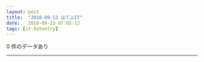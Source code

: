 ```yaml
---
layout: post
title:  "2018-09-13 はてぶIT"
date:   2018-09-13 07:02:12
tags: [it-hotentry]
---
```

0 件のデータあり

<hr>

